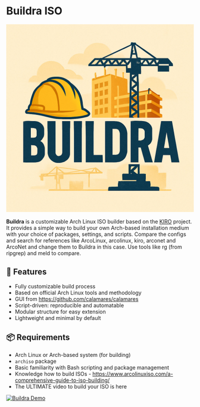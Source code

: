 # Buildra ISO

![Buildra Logo](buildra.jpg)

**Buildra** is a customizable Arch Linux ISO builder based on the [KIRO](https://github.com/kirodubes) project. It provides a simple way to build your own Arch-based installation medium with your choice of packages, settings, and scripts. Compare the configs and search for references like ArcoLinux, arcolinux, kiro, arconet and ArcoNet and change them to Buildra in this case. Use tools like rg (from ripgrep) and meld to compare.

## 🚀 Features

- Fully customizable build process
- Based on official Arch Linux tools and methodology
- GUI from https://github.com/calamares/calamares
- Script-driven: reproducible and automatable
- Modular structure for easy extension
- Lightweight and minimal by default

## 📦 Requirements

- Arch Linux or Arch-based system (for building)
- `archiso` package
- Basic familiarity with Bash scripting and package management
- Knowledge how to build ISOs - https://www.arcolinuxiso.com/a-comprehensive-guide-to-iso-building/
- The ULTIMATE video to build your ISO is here

[![Buildra Demo](https://img.youtube.com/vi/3jdKH6bLgUE/0.jpg)](https://youtu.be/3jdKH6bLgUE)
